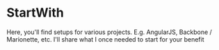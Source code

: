 # StartWith
Here, you'll find setups for various projects. E.g. AngularJS, Backbone / Marionette, etc. I'll share what I once needed to start for your benefit
